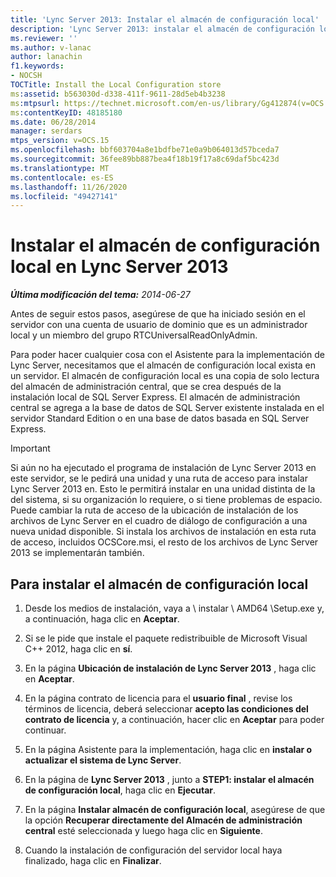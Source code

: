 ```yaml
---
title: 'Lync Server 2013: Instalar el almacén de configuración local'
description: 'Lync Server 2013: instalar el almacén de configuración local.'
ms.reviewer: ''
ms.author: v-lanac
author: lanachin
f1.keywords:
- NOCSH
TOCTitle: Install the Local Configuration store
ms:assetid: b563030d-d338-411f-9611-28d5eb4b3238
ms:mtpsurl: https://technet.microsoft.com/en-us/library/Gg412874(v=OCS.15)
ms:contentKeyID: 48185180
ms.date: 06/28/2014
manager: serdars
mtps_version: v=OCS.15
ms.openlocfilehash: bbf603704a8e1bdfbe71e0a9b064013d57bceda7
ms.sourcegitcommit: 36fee89bb887bea4f18b19f17a8c69daf5bc423d
ms.translationtype: MT
ms.contentlocale: es-ES
ms.lasthandoff: 11/26/2020
ms.locfileid: "49427141"
---
```

# <a name="install-the-local-configuration-store-in-lync-server-2013"></a>Instalar el almacén de configuración local en Lync Server 2013

<div data-xmlns="http://www.w3.org/1999/xhtml">

<div class="topic" data-xmlns="http://www.w3.org/1999/xhtml" data-msxsl="urn:schemas-microsoft-com:xslt" data-cs="https://msdn.microsoft.com/">

<div data-asp="https://msdn2.microsoft.com/asp">



</div>

<div id="mainSection">

<div id="mainBody">

<span> </span>

_**Última modificación del tema:** 2014-06-27_

Antes de seguir estos pasos, asegúrese de que ha iniciado sesión en el servidor con una cuenta de usuario de dominio que es un administrador local y un miembro del grupo RTCUniversalReadOnlyAdmin.

Para poder hacer cualquier cosa con el Asistente para la implementación de Lync Server, necesitamos que el almacén de configuración local exista en un servidor. El almacén de configuración local es una copia de solo lectura del almacén de administración central, que se crea después de la instalación local de SQL Server Express. El almacén de administración central se agrega a la base de datos de SQL Server existente instalada en el servidor Standard Edition o en una base de datos basada en SQL Server Express.

<div>


> [!IMPORTANT]  
> Si aún no ha ejecutado el programa de instalación de Lync Server 2013 en este servidor, se le pedirá una unidad y una ruta de acceso para instalar Lync Server 2013 en. Esto le permitirá instalar en una unidad distinta de la del sistema, si su organización lo requiere, o si tiene problemas de espacio. Puede cambiar la ruta de acceso de la ubicación de instalación de los archivos de Lync Server en el cuadro de diálogo de configuración a una nueva unidad disponible. Si instala los archivos de instalación en esta ruta de acceso, incluidos OCSCore.msi, el resto de los archivos de Lync Server 2013 se implementarán también.



</div>

<div>

## <a name="to-install-the-local-configuration-store"></a>Para instalar el almacén de configuración local

1.  Desde los medios de instalación, vaya a \\ instalar \\ AMD64 \\Setup.exe y, a continuación, haga clic en **Aceptar**.

2.  Si se le pide que instale el paquete redistribuible de Microsoft Visual C++ 2012, haga clic en **sí**.

3.  En la página **Ubicación de instalación de Lync Server 2013** , haga clic en **Aceptar**.

4.  En la página contrato de licencia para el **usuario final** , revise los términos de licencia, deberá seleccionar **acepto las condiciones del contrato de licencia** y, a continuación, hacer clic en **Aceptar** para poder continuar.

5.  En la página Asistente para la implementación, haga clic en **instalar o actualizar el sistema de Lync Server**.

6.  En la página de **Lync Server 2013** , junto a **STEP1: instalar el almacén de configuración local**, haga clic en **Ejecutar**.

7.  En la página **Instalar almacén de configuración local**, asegúrese de que la opción **Recuperar directamente del Almacén de administración central** esté seleccionada y luego haga clic en **Siguiente**.

8.  Cuando la instalación de configuración del servidor local haya finalizado, haga clic en **Finalizar**.

</div>

</div>

<span> </span>

</div>

</div>

</div>

